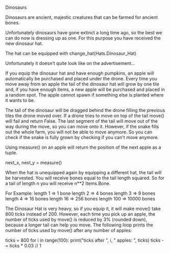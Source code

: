 Dinosaurs

Dinosaurs are ancient, majestic creatures that can be farmed for ancient bones.

Unfortunately dinosaurs have gone extinct a long time ago, so the best we can do now is dressing up as one. For this purpose you have received the new dinosaur hat.

The hat can be equipped with change_hat(Hats.Dinosaur_Hat)

Unfortunately it doesn't quite look like on the advertisement...

If you equip the dinosaur hat and have enough pumpkins, an apple will automatically be purchased and placed under the drone. Every time you move away from an apple the tail of the dinosaur hat will grow by one tile and, if you have enough items, a new apple will be purchased and placed in a random spot. The apple cannot spawn if something else is planted where it wants to be.

The tail of the dinosaur will be dragged behind the drone filling the previous tiles the drone moved over. If a drone tries to move on top of the tail move() will fail and return False. The last segment of the tail will move out of the way during the move, so you can move onto it. However, if the snake fills out the whole farm, you will not be able to move anymore. So you can check if the snake is fully grown by checking if you can't move anymore.

Using measure() on an apple will return the position of the next apple as a tuple.

next_x, next_y = measure()


When the hat is unequipped again by equipping a different hat, the tail will be harvested. You will receive bones equal to the tail length squared. So for a tail of length n you will receive n**2 Items.Bone.

For Example:
length 1 => 1 bone
length 2 => 4 bones
length 3 => 9 bones
length 4 => 16 bones
length 16 => 256 bones
length 100 => 10000 bones

The Dinosaur Hat is very heavy, so if you equip it, it will make move() take 800 ticks instead of 200. However, each time you pick up an apple, the number of ticks used by move() is reduced by 3% (rounded down), because a longer tail can help you move.
The following loop prints the number of ticks used by move() after any number of apples:

ticks = 800
for i in range(100):
    print("ticks after ", i, " apples: ", ticks)
    ticks -= ticks * 0.03 // 1
